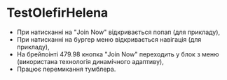 # TestOlefirHelena
 
- При натисканні на "Join Now" відкривається попап (для прикладу),
- При натисканні на бургер меню відкривається навігація (для прикладу),
- На брейпоінті 479.98 кнопка "Join Now" переходить у блок з меню (використана технологія динамічного адаптиву),
- Працює перемикання тумблера.

